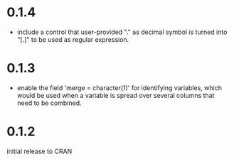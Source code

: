 # 0.1.4

- include a control that user-provided "." as decimal symbol is turned into "[.]" to be used as regular expression.

# 0.1.3

- enable the field 'merge = character(1)' for identifying variables, which would be used when a variable is spread over several columns that need to be combined.

# 0.1.2

initial release to CRAN
